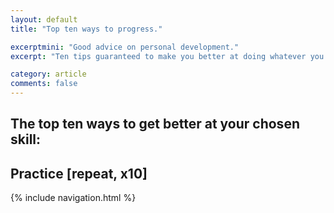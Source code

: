 ```yaml
---
layout: default
title: "Top ten ways to progress."

excerptmini: "Good advice on personal development."
excerpt: "Ten tips guaranteed to make you better at doing whatever you choose to do."

category: article
comments: false
---
```


## The top ten ways to get better at your chosen skill:

## Practice [repeat, x10]

{% include navigation.html %}
